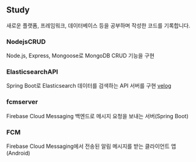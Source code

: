 ## Study
새로운 플랫폼, 프레임워크, 데이터베이스 등을 공부하며 작성한 코드를 기록합니다.

### NodejsCRUD
Node.js, Express, Mongoose로 MongoDB CRUD 기능을 구현

### ElasticsearchAPI
Spring Boot로 Elasticsearch 데이터를 검색하는 API 서버를 구현
[velog](https://velog.io/@emily2307/Spring-Boot%EB%A1%9C-Elasticsearch-%EA%B2%80%EC%83%89%ED%95%98%EB%8A%94-API-%EC%84%9C%EB%B2%84-%EB%A7%8C%EB%93%A4%EA%B8%B0)

### fcmserver
Firebase Cloud Messaging 백엔드로 메시지 요청을 보내는 서버(Spring Boot)

### FCM
Firebase Cloud Messaging에서 전송된 알림 메시지를 받는 클라이언트 앱(Android)
